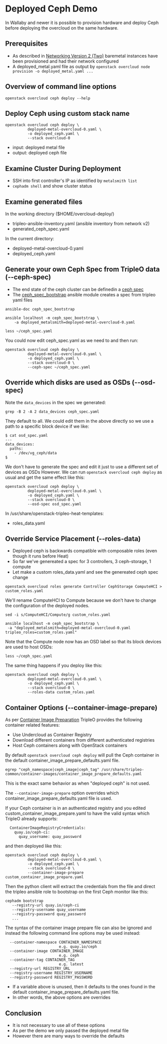 # Deployed Ceph Demo

In Wallaby and newer it is possible to provision hardware and deploy
Ceph before deploying the overcloud on the same hardware.

## Prerequisites

- As described in [Networking Version 2 (Two)](https://docs.openstack.org/project-deploy-guide/tripleo-docs/latest/deployment/network_v2.html) baremetal instances have been provisioned and had their network configured
- A deployed_metal.yaml file as output by `openstack overcloud node provision -o deployed_metal.yaml ...`

## Overview of command line options

```
openstack overcloud ceph deploy --help
```

## Deploy Ceph using custom stack name

```
openstack overcloud ceph deploy \
          deployed-metal-overcloud-0.yaml \
          -o deployed_ceph.yaml \
          --stack overcloud-0
```

- input: deployed metal file
- output: deployed ceph file

## Examine Cluster During Deployment

- SSH into first controller's IP as identified by `metalsmith list`
- `cephadm shell` and show cluster status

## Examine generated files

In the working directory ($HOME/overcloud-deploy/<stack>)
- tripleo-ansible-inventory.yaml (ansible inventory from network v2)
- generated_ceph_spec.yaml

In the current directory:
- deployed-metal-overcloud-0.yaml
- deployed_ceph.yaml

## Generate your own Ceph Spec from TripleO data (--ceph-spec)

- The end state of the ceph cluster can be definedin a [ceph spec](https://docs.ceph.com/en/latest/cephadm/service-management/#orchestrator-cli-service-spec)
- The [ceph_spec_bootstrap](https://docs.openstack.org/tripleo-ansible/latest/modules/modules-ceph_spec_bootstrap.html) ansible module creates a spec from tripleo yaml files

```
ansible-doc ceph_spec_bootstrap
```

```
ansible localhost -m ceph_spec_bootstrap \
    -a deployed_metalsmith=deployed-metal-overcloud-0.yaml 
```

```
less ~/ceph_spec.yaml
```

You could now edit ceph_spec.yaml as we need to and then run:

```
openstack overcloud ceph deploy \
          deployed-metal-overcloud-0.yaml \
          -o deployed_ceph.yaml \
          --stack overcloud-0 \
          --ceph-spec ~/ceph_spec.yaml
```

## Override which disks are used as OSDs (--osd-spec)

Note the `data_devices` in the spec we generated:

```
grep -B 2 -A 2 data_devices ceph_spec.yaml
```

They default to all. We could edit them in the above directly so we
use a path to a specific block device if we like:

```
$ cat osd_spec.yaml
---
data_devices:
  paths:
    - /dev/vg_ceph/data
$ 
```

We don't have to generate the spec and edit it just to use a different
set of devices as OSDs However. We can run `openstack overcloud ceph
deploy` as usual and get the same effect like this:

```
openstack overcloud ceph deploy \
          deployed-metal-overcloud-0.yaml \
          -o deployed_ceph.yaml \
          --stack overcloud-0 \
          --osd-spec osd_spec.yaml
```


In /usr/share/openstack-tripleo-heat-templates:
- roles_data.yaml

## Override Service Placement (--roles-data)

- Deployed ceph is backwards compatible with composable roles (even
  though it runs before Heat)
- So far we've genereated a spec for 3 controllers, 3 ceph-storage, 1 compute
- Let make a custom roles_data.yaml and see the genereated ceph spec change
  
```
openstack overcloud roles generate Controller CephStorage ComputeHCI > custom_roles.yaml
```

We'll rename ComputeHCI to Compute because we don't have to change the
configuration of the deployed nodes.

```
sed -i s/ComputeHCI/Compute/g custom_roles.yaml
```

```
ansible localhost -m ceph_spec_bootstrap \
 -a "deployed_metalsmith=deployed-metal-overcloud-0.yaml tripleo_roles=custom_roles.yaml"
```

Note that the Compute node now has an OSD label so that its block
devices are used to host OSDs:

```
less ~/ceph_spec.yaml
```

The same thing happens if you deploy like this:

```
openstack overcloud ceph deploy \
          deployed-metal-overcloud-0.yaml \
          -o deployed_ceph.yaml \
          --stack overcloud-0 \
          --roles-data custom_roles.yaml
```

## Container Options (--container-image-prepare)

As per [Container Image Preparation](https://docs.openstack.org/project-deploy-guide/tripleo-docs/latest/deployment/container_image_prepare.html) TripleO provides the following container related features:
- Use Undercloud as Container Registry
- Download different containers from different authenticated registries
- Host Ceph containers along with OpenStack containers

By default `openstack overcloud ceph deploy` will pull the Ceph
container in the default container_image_prepare_defaults.yaml file.

```
egrep "ceph_namespace|ceph_image|ceph_tag" /usr/share/tripleo-common/container-images/container_image_prepare_defaults.yaml
```

This is the exact same behavior as when "deployed ceph" is not used.

The `--container-image-prepare` option overrides which
container_image_prepare_defaults.yaml file is used.

If your Ceph container is in an authenticated registry and you edited
custom_container_image_prepare.yaml to have the valid syntax which
TripleO already supports:

```
  ContainerImageRegistryCredentials:
    quay.io/ceph-ci:
      quay_username: quay_password
```

and then deployed like this:

```
openstack overcloud ceph deploy \
          deployed-metal-overcloud-0.yaml \
          -o deployed_ceph.yaml \
          --stack overcloud-0 \
          --container-image-prepare custom_container_image_prepare.yaml
```

Then the python client will extract the credentials from the file and
direct the tripleo ansible role to bootstrap on the first Ceph monitor
like this:

```
cephadm bootstrap
   --registry-url quay.io/ceph-ci
   --registry-username quay_username
   --registry-password quay_password
   ...
```

The syntax of the container image prepare file can also be ignored and
instead the following command line options may be used instead:

```
  --container-namespace CONTAINER_NAMESPACE
                        e.g. quay.io/ceph
  --container-image CONTAINER_IMAGE
                        e.g. ceph
  --container-tag CONTAINER_TAG
                        e.g. latest
  --registry-url REGISTRY_URL
  --registry-username REGISTRY_USERNAME
  --registry-password REGISTRY_PASSWORD
```

- If a variable above is unused, then it defaults to the ones found in
  the default container_image_prepare_defaults.yaml file.
- In other words, the above options are overrides

## Conclusion

- It is not necessary to use all of these options
- As per the demo we only passed the deployed metal file
- However there are many ways to override the defaults
